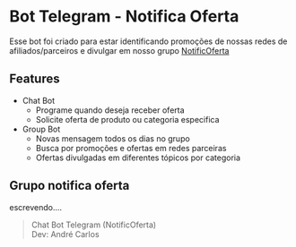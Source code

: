 # Bot Telegram - Notifica Oferta
Esse bot foi criado para estar identificando promoções de nossas redes de afiliados/parceiros e divulgar em nosso grupo [NotificOferta](https://t.me/notific_oferta_bot)

## Features
 - Chat Bot
    - Programe quando deseja receber oferta
    - Solicite oferta de produto ou categoria especifica
 - Group Bot
    - Novas mensagem todos os dias no grupo
    - Busca por promoções e ofertas em redes parceiras
    - Ofertas divulgadas em diferentes tópicos por categoria

## Grupo notifica oferta
escrevendo....

> Chat Bot Telegram (NotificOferta) \
> Dev: André Carlos